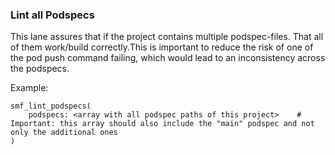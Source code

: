 ### Lint all Podspecs

This lane assures that if the project contains multiple podspec-files. That all of them work/build correctly.This is important to reduce the risk of one of the pod push command failing, which would lead to an inconsistency across the podspecs.

Example:

```
smf_lint_podspecs(
    podspecs: <array with all podspec paths of this project>    # Important: this array should also include the "main" podspec and not only the additional ones
)
```